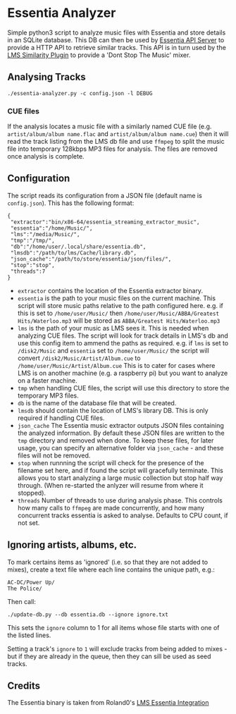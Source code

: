 # Essentia Analyzer

Simple python3 script to analyze music files with Essentia and store details in
an SQLite database. This DB can then be used by [Essentia API Server](https://github.com/CDrummond/essentia-api)
to provide a HTTP API to retrieve similar tracks. This API is in turn used by
the [LMS Similarity Plugin](https://github.com/CDrummond/lms-musicsimilarity) to
provide a 'Dont Stop The Music' mixer.


## Analysing Tracks

```
./essentia-analyzer.py -c config.json -l DEBUG
```

### CUE files

If the analysis locates a music file with a similarly named CUE file (e.g.
`artist/album/album name.flac` and `artist/album/album name.cue`) then it will
read the track listing from the LMS db file and use `ffmpeg` to split the
music file into temporary 128kbps MP3 files for analysis. The files are removed
once analysis is complete.


## Configuration

The script reads its configuration from a JSON file (default name is `config.json`).
This has the following format:

```
{
 "extractor":"bin/x86-64/essentia_streaming_extractor_music",
 "essentia":"/home/Music/",
 "lms":"/media/Music/",
 "tmp":"/tmp/",
 "db":"/home/user/.local/share/essentia.db",
 "lmsdb":"/path/to/lms/Cache/library.db",
 "json_cache":"/path/to/store/essentia/json/files/",
 "stop":"stop",
 "threads":7
}
```

* `extractor` contains the location of the Essentia extractor binary.
* `essentia` is the path to your music files on the current machine. This script
will store music paths relative to the path configured here. e.g. if this is set
to `/home/user/Music/` then `/home/user/Music/ABBA/Greatest Hits/Waterloo.mp3`
will be stored as `ABBA/Greatest Hits/Waterloo.mp3`
* `lms` is the path of your music as LMS sees it. This is needed when analyzing
CUE files. The script will look for track details in LMS's db and use this
config item to ammend the paths as required. e.g. if `lms` is set to
`/disk2/Music` and `essentia` set to `/home/user/Music/` the script will convert
`/disk2/Music/Artist/Album.cue` to `/home/user/Music/Artist/Album.cue` This is
to cater for cases where LMS is on another machine (e.g. a raspberry pi) but you
want to analyze on a faster machine.
* `tmp` when handling CUE files, the script will use this directory to store the
temporary MP3 files.
* `db` is the name of the database file that will be created.
* `lmsdb` should contain the location of LMS's library DB. This is only required
if handling CUE files.
* `json_cache` The Essentia music extractor outputs JSON files containing the
analyzed information. By default these JSON files are written to the `tmp`
directory and removed when done. To keep these files, for later usage, you can
specify an alternative folder via `json_cache` - and these files will not be
removed.
* `stop` when runnning the script will check for the presence of the filename
set here, and if found the script will gracefully terminate. This allows you to
start analyzing a large music collection but stop half way through. (When
re-started the anlyzer will resume from where it stopped).
* `threads` Number of threads to use during analysis phase. This controls how
many calls to `ffmpeg` are made concurrently, and how many concurrent tracks
essentia is asked to analyse. Defaults to CPU count, if not set.


## Ignoring artists, albums, etc.

To mark certains items as 'ignored' (i.e. so that they are not added to mixes),
create a text file where each line contains the unique path, e.g.:

```
AC-DC/Power Up/
The Police/
```

Then call:

```
./update-db.py --db essentia.db --ignore ignore.txt
```

This sets the `ignore` column to 1 for all items whose file starts with one of
the listed lines.

Setting a track's `ignore` to `1` will exclude tracks from being added to
mixes - but if they are already in the queue, then they can sill be used as seed
tracks.

## Credits

The Essentia binary is taken from Roland0's  [LMS Essentia Integration](https://www.nexus0.net/pub/sw/lmsessentia/)
